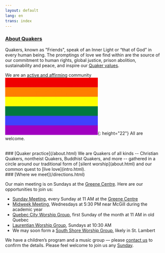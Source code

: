 ```yaml
---
layout: default
lang: en
trans: index
---
```

 
### [About Quakers](/about.html)

Quakers, known as "Friends", speak of an Inner Light or “that of God” in every human being. The promptings of love we find within are the source of our commitment to human rights, global justice, prison abolition, sustainability and peace, and inspire our [Quaker values](/intro.html).

We are an [active and affirming](/intro.html) community ![Rainbow flag](/assets/images/Rainbow-Flag.jpg){: height="22"} All are welcome.

<br>
### [Quaker practice](/about.html)
We are Quakers of all kinds -- Christian Quakers, nontheist Quakers, Buddhist Quakers, and more -- gathered in a circle around our traditional form of [silent worship](about.html) and our common quest to [live love](intro.html).

<br>
### [Where we meet](/directions.html)

Our main meeting is on Sundays at the [Greene Centre](/directions.html). Here are our opportunities to join us: 
* [Sunday Meeting](directions.html), every Sunday at 11 AM at the [Greene Centre](/directions.html)
* [Midweek Meeting](midweek.html), Wednesdays at 5:30 PM near McGill during the academic year
* [Quebec City Worship Group](quebec.html), first Sunday of the month at 11 AM in old Quebec
* [Laurentian Worship Group](laurentians.html), Sundays at 10:30 AM
* We may soon form a [South Shore Worship Group](south_shore.html), likely in St. Lambert

We have a children’s program and a music group — please [contact us](/contact.html) to confirm the details. Please feel welcome to join us any [Sunday](/directions.html).
